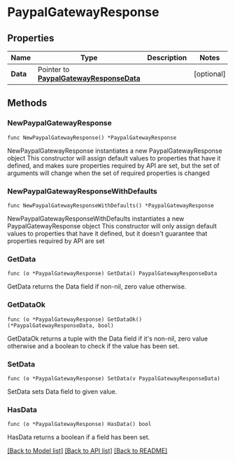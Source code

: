 # PaypalGatewayResponse

## Properties

Name | Type | Description | Notes
------------ | ------------- | ------------- | -------------
**Data** | Pointer to [**PaypalGatewayResponseData**](PaypalGatewayResponseData.md) |  | [optional] 

## Methods

### NewPaypalGatewayResponse

`func NewPaypalGatewayResponse() *PaypalGatewayResponse`

NewPaypalGatewayResponse instantiates a new PaypalGatewayResponse object
This constructor will assign default values to properties that have it defined,
and makes sure properties required by API are set, but the set of arguments
will change when the set of required properties is changed

### NewPaypalGatewayResponseWithDefaults

`func NewPaypalGatewayResponseWithDefaults() *PaypalGatewayResponse`

NewPaypalGatewayResponseWithDefaults instantiates a new PaypalGatewayResponse object
This constructor will only assign default values to properties that have it defined,
but it doesn't guarantee that properties required by API are set

### GetData

`func (o *PaypalGatewayResponse) GetData() PaypalGatewayResponseData`

GetData returns the Data field if non-nil, zero value otherwise.

### GetDataOk

`func (o *PaypalGatewayResponse) GetDataOk() (*PaypalGatewayResponseData, bool)`

GetDataOk returns a tuple with the Data field if it's non-nil, zero value otherwise
and a boolean to check if the value has been set.

### SetData

`func (o *PaypalGatewayResponse) SetData(v PaypalGatewayResponseData)`

SetData sets Data field to given value.

### HasData

`func (o *PaypalGatewayResponse) HasData() bool`

HasData returns a boolean if a field has been set.


[[Back to Model list]](../README.md#documentation-for-models) [[Back to API list]](../README.md#documentation-for-api-endpoints) [[Back to README]](../README.md)


